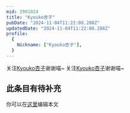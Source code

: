 ```yaml
---
mid: 2901824
title: "Kyouko杏子"
pubDate: "2024-11-04T11:22:08.208Z"
updatedDate: "2024-11-04T11:22:08.208Z"
profile:
  {
    Nickname: ["Kyouko杏子"],
  }
---
```


关注[Kyouko杏子](https://space.bilibili.com/2901824)谢谢喵~ 关注[Kyouko杏子](https://space.bilibili.com/2901824)谢谢喵~

## 此条目有待补充
你可以在[这里](https://github.com/Yuhanawa/VTuber.ICU-Content/edit/master/v/Kyouko杏子/index.md)编辑本文
